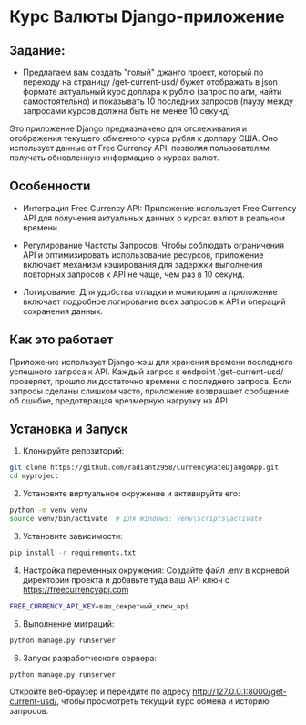 # Курс Валюты Django-приложение
## Задание:
- Предлагаем вам создать "голый" джанго проект, который по переходу на страницу /get-current-usd/ бужет отображать в json формате актуальный курс доллара к рублю
  (запрос по апи, найти самостоятельно) и показывать 10 последних запросов (паузу между запросами курсов должна быть не менее 10 секунд)



Это приложение Django предназначено для отслеживания и отображения текущего обменного курса рубля к доллару США. Оно использует 
данные от Free Currency API, позволяя пользователям получать обновленную информацию о курсах валют.

## Особенности
- Интеграция Free Currency API: Приложение использует Free Currency API для получения актуальных данных о курсах валют в реальном времени.
  
- Регулирование Частоты Запросов: Чтобы соблюдать ограничения API и оптимизировать использование ресурсов, приложение включает механизм кэширования для задержки выполнения повторных запросов к API не чаще, чем раз в 10 секунд.
  
- Логирование: Для удобства отладки и мониторинга приложение включает подробное логирование всех запросов к API и операций сохранения данных.

## Как это работает
Приложение использует Django-кэш для хранения времени последнего успешного запроса к API. 
Каждый запрос к endpoint /get-current-usd/ проверяет, прошло ли достаточно времени с последнего запроса. Если запросы сделаны слишком часто, приложение возвращает сообщение об ошибке, предотвращая чрезмерную нагрузку на API.


## Установка и Запуск

1. Клонируйте репозиторий:

```sh
git clone https://github.com/radiant2958/CurrencyRateDjangoApp.git
cd myproject

```

2. Установите виртуальное окружение и активируйте его:

```sh
python -m venv venv
source venv/bin/activate  # Для Windows: venv\Scripts\activate
```

3. Установите зависимости:

```sh
pip install -r requirements.txt

```

4. Настройка переменных окружения:
Создайте файл .env в корневой директории проекта и добавьте туда ваш API ключ c https://freecurrencyapi.com

```sh
FREE_CURRENCY_API_KEY=ваш_секретный_ключ_api

```

5. Выполнение миграций:

```sh
python manage.py runserver

```
6. Запуск разработческого сервера:

```sh
python manage.py runserver
```

Откройте веб-браузер и перейдите по адресу http://127.0.0.1:8000/get-current-usd/, чтобы просмотреть текущий курс обмена и историю запросов.

